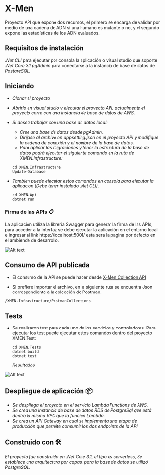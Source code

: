 # X-Men

Proyecto API que expone dos recursos, el primero se encarga de validar por medio de una cadena de ADN si una humano es mutante o no, y el segundo expone las estadísticas de los ADN evaluados.

## Requisitos de instalación

_.Net CLI_ para ejecutar por consola la aplicación o visual studio que soporte _.Net Core 3.1_
_pgAdmin_ para conectarse a la instancia de base de datos de _PostgreSQL._

## Iniciando

- _Clonar el proyecto_
- _Abrirlo en visual studio y ejecutar el proyecto API, actualmente el proyecto corre con una instancia de base de datos de AWS._

- _Si desea trabajar con una base de datos local:_
  - _Cree una base de datos desde pgAdmin._
  - _Diríjase al archivo en appsetting.json en el proyecto API y modifique la cadena de conexión y el nombre de la base de datos._
  - _Para aplicar las migraciones y tener la estructura de la base de datos podrá ejecutar el siguiente comando en la ruta de XMEN.Infrastructure:_


  ```
  cd XMEN.Infrastructure
  Update-Database
  ```

- _Tambien puede ejecutar estos comandos en consola para ejecutar la aplicacion (Debe tener instalado .Net CLI)._

  ```
  cd XMEN.Api
  dotnet run
  ```

### Firma de las APIs 📋

La aplicacion utiliza la libreria Swagger para generar la firma de las APIs, para acceder a la interfaz se debe ejecutar la aplicación en el entorno local e ingresar al link https://localhost:5001/ esta sera la pagina por defecto en el ambiende de desarrollo.

![Alt text](https://readme-resources.s3.amazonaws.com/swagger.PNG?raw=true "Optional Title")



## Consumo de API publicada

- El consumo de la API se puede hacer desde [X-Men Collection API](https://www.postman.com/satellite-meteorologist-93675466/workspace/x-men-collection/overview)

- Si prefiere importar el archivo, en la siguiente ruta se encuentra Json correspondiente a la colección de Postman.

```
/XMEN.Infrastructure/PostmanCollections
```

## Tests


- Se realizaron test para cada uno de los servicios y controladores.
Para ejecutar los test puede ejecutar estos comandos dentro del proyecto XMEN.Test:


  ```
  cd XMEN.Tests
  dotnet build
  dotnet test
  ```
  
  _Resultados_

![Alt text](https://readme-resources.s3.amazonaws.com/test.jpeg?raw=true "Optional Title")



## Despliegue de aplicación 📦

- _Se despliega el proyecto en el servicio Lambda Functions de AWS._
- _Se crea una instancia de base de datos RDS de PostgreSql que está dentro la misma VPC que la función Lambda._
- _Se crea un API Gateway en cual se implementa una etapa de producción que permite consumir los dos endpoints de la API._

## Construido con 🛠️

_El proyecto fue construido en .Net Core 3.1, el tipo es serverless, Se establece una arquitectura por capas, para la base de datos se utilizó PostgreSQL._

